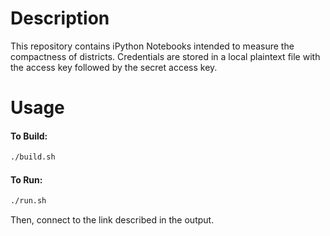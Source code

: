 # Description
This repository contains iPython Notebooks intended to measure the compactness of districts. Credentials are stored in a local plaintext file with the access key followed by the secret access key.

# Usage
#### To Build:
````bash
./build.sh
````
#### To Run:
````bash
./run.sh
````

Then, connect to the link described in the output.
